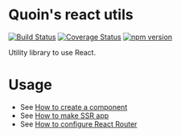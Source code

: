 # Quoin's react utils

[![Build Status](https://travis-ci.com/Quoin/react-utils.svg?branch=master)](https://travis-ci.com/Quoin/react-utils)
[![Coverage Status](https://coveralls.io/repos/github/Quoin/react-utils/badge.svg?branch=master)](https://coveralls.io/github/Quoin/react-utils?branch=master)
[![npm version](https://img.shields.io/npm/v/@quoin/node-test-helpers.svg)](https://www.npmjs.com/package/@quoin/react-utils)


Utility library to use React.


# Usage

- See [How to create a component](component.md)
- See [How to make SSR app](ssr.md)
- See [How to configure React Router](routes-info.md)
